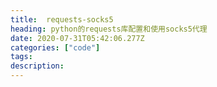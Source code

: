 ```yaml
---
title:  requests-socks5
heading: python的requests库配置和使用socks5代理
date: 2020-07-31T05:42:06.277Z
categories: ["code"]
tags: 
description: 
---
```


